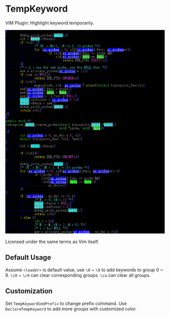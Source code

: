 # TempKeyword

VIM Plugin:  Highlight keyword temporarily.

![](screenshot.png)

Licensed under the same terms as Vim itself.

## Default Usage

Assume `<leader>` is default value, use `\0` ~ `\9` to add keywords to group 0 ~ 9.
`\c0` ~ `\c9` can clear corresponding groups.
`\ca` can clear all groups.

## Customization

Set `TempKeywordCmdPrefix` to change prefix command.
Use `DeclareTempKeyword` to add more groups with customized color.

